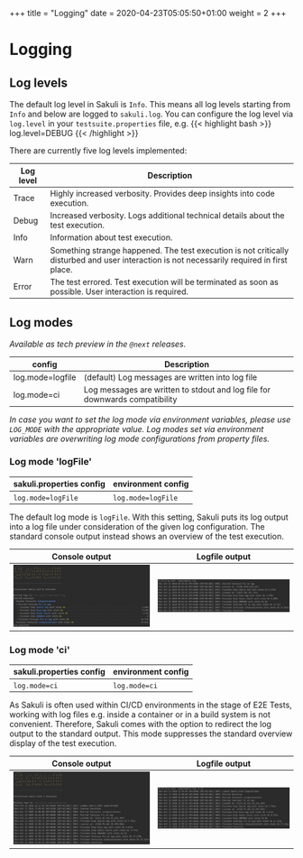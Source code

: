 +++
title = "Logging"
date =  2020-04-23T05:05:50+01:00
weight = 2
+++

# Logging

## Log levels

The default log level in Sakuli is `Info`. This means all log levels starting from `Info` and below are logged to
`sakuli.log`. You can configure the log level via `log.level` in your `testsuite.properties` file, e.g.
{{< highlight bash >}}
log.level=DEBUG
{{< /highlight >}}

There are currently five log levels implemented:

| Log level | Description                                                                                                                                 |
| --------- | ------------------------------------------------------------------------------------------------------------------------------------------- |
| Trace     | Highly increased verbosity. Provides deep insights into code execution.                                                                     |
| Debug     | Increased verbosity. Logs additional technical details about the test execution.                                                            |
| Info      | Information about test execution.                                                                                                           |
| Warn      | Something strange happened. The test execution is not critically disturbed and user interaction is not necessarily required in first place. |
| Error     | The test errored. Test execution will be terminated as soon as possible. User interaction is required.                                      |

## Log modes
*Available as tech preview in the `@next` releases.*

| config | Description |
| ------ | ----------- |
| log.mode=logfile | (default) Log messages are written into log file
| log.mode=ci      | Log messages are written to stdout and log file for downwards compatibility

*In case you want to set the log mode via environment variables, please use `LOG_MODE` with the appropriate value.
Log modes set via environment variables are overwriting log mode configurations from property files.*

### Log mode 'logFile'
| sakuli.properties config | environment config | 
| ------------------------ | ------------------ |
| `log.mode=logFile`       | `log.mode=logFile` |

The default log mode is `logFile`. With this setting, Sakuli puts its log output into a log file under consideration 
of the given log configuration. The standard console output instead shows an overview of the test execution.   


| Console output                                      | Logfile output                           | 
| --------------------------------------------------- | ---------------------------------------- |
| ![print_dialog](/images/console_default_output.png) | ![print_dialog](/images/logfile_cat.png) |

### Log mode 'ci'
| sakuli.properties config | environment config | 
| ------------------------ | ------------------ |
| `log.mode=ci`            | `log.mode=ci`      |

As Sakuli is often used within CI/CD environments in the stage of E2E Tests, working with log files e.g. inside a
container or in a build system is not convenient. Therefore, Sakuli comes with the option to redirect the log output to
the standard output. This mode suppresses the standard overview display of the test execution.


| Console output                                 | Logfile output                              | 
| ---------------------------------------------- | ------------------------------------------- |
| ![print_dialog](/images/console_ci_output.png) | ![print_dialog](/images/logfile_ci_cat.png) |
